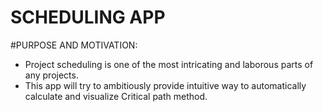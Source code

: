 # SCHEDULING APP

#PURPOSE AND MOTIVATION:
- Project scheduling is one of the most intricating and laborous parts of any projects.
- This app will try to ambitiously provide intuitive way to automatically calculate and visualize Critical path method. 
